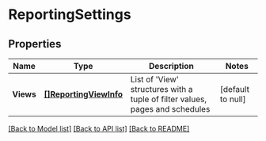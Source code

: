 # ReportingSettings

## Properties
Name | Type | Description | Notes
------------ | ------------- | ------------- | -------------
**Views** | [**[]ReportingViewInfo**](ReportingViewInfo.md) | List of &#39;View&#39; structures with a tuple of filter values, pages and schedules | [default to null]

[[Back to Model list]](../README.md#documentation-for-models) [[Back to API list]](../README.md#documentation-for-api-endpoints) [[Back to README]](../README.md)


